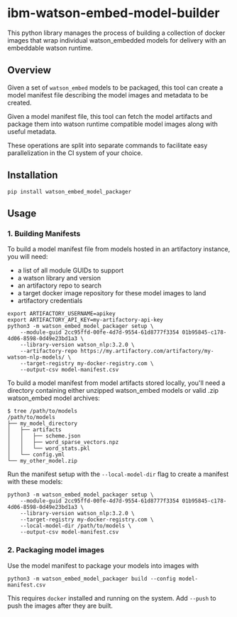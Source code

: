 # ibm-watson-embed-model-builder

This python library manages the process of building a collection of docker images that wrap individual watson_embedded
models for delivery with an embeddable watson runtime.

## Overview

Given a set of `watson_embed` models to be packaged, this tool can create a model manifest file describing the model
images and metadata to be created.

Given a model manifest file, this tool can fetch the model artifacts and package them into watson runtime compatible
model images along with useful metadata.

These operations are split into separate commands to facilitate easy parallelization in the CI system of your choice.

## Installation

```shell
pip install watson_embed_model_packager
```

## Usage

### 1. Building Manifests

To build a model manifest file from models hosted in an artifactory instance, you will need:

- a list of all module GUIDs to support
- a watson library and version
- an artifactory repo to search
- a target docker image repository for these model images to land
- artifactory credentials

```shell
export ARTIFACTORY_USERNAME=apikey
export ARTIFACTORY_API_KEY=my-artifactory-api-key
python3 -m watson_embed_model_packager setup \
    --module-guid 2cc95ffd-00fe-4d7d-9554-61d8777f3354 01b95845-c178-4d06-8598-0d49e23bd1a3 \
    --library-version watson_nlp:3.2.0 \
    --artifactory-repo https://my.artifactory.com/artifactory/my-watson-nlp-models/ \
    --target-registry my-docker-registry.com \
    --output-csv model-manifest.csv
```

To build a model manifest from model artifacts stored locally, you'll need a directory containing either unzipped
watson_embed models or valid .zip watson_embed model archives:

```shell
$ tree /path/to/models
/path/to/models
├── my_model_directory
│   ├── artifacts
│   │   ├── scheme.json
│   │   ├── word_sparse_vectors.npz
│   │   └── word_stats.pkl
│   └── config.yml
└── my_other_model.zip
```

Run the manifest setup with the `--local-model-dir` flag to create a manifest with these models:

```shell
python3 -m watson_embed_model_packager setup \
    --module-guid 2cc95ffd-00fe-4d7d-9554-61d8777f3354 01b95845-c178-4d06-8598-0d49e23bd1a3 \
    --library-version watson_nlp:3.2.0 \
    --target-registry my-docker-registry.com \
    --local-model-dir /path/to/models \
    --output-csv model-manifest.csv
```

### 2. Packaging model images

Use the model manifest to package your models into images with

```shell
python3 -m watson_embed_model_packager build --config model-manifest.csv
```

This requires `docker` installed and running on the system. Add `--push` to push the images after they are built.
